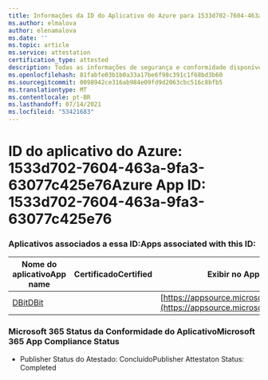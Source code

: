 ```yaml
---
title: Informações da ID do Aplicativo do Azure para 1533d702-7604-463a-9fa3-63077c425e76
ms.author: elmalova
author: elenamalova
ms.date: ''
ms.topic: article
ms.service: attestation
certification_type: attested
description: Todas as informações de segurança e conformidade disponíveis para 1533d702-7604-463a-9fa3-63077c425e76.
ms.openlocfilehash: 81fabfe03b1b0a33a17be6f98c391c1f68bd3b60
ms.sourcegitcommit: 0098942ce316ab984e09fd9d2063cbc516c8bfb5
ms.translationtype: MT
ms.contentlocale: pt-BR
ms.lasthandoff: 07/14/2021
ms.locfileid: "53421683"
---
```

# <a name="azure-app-id-1533d702-7604-463a-9fa3-63077c425e76"></a><span data-ttu-id="0e3ea-103">ID do aplicativo do Azure: 1533d702-7604-463a-9fa3-63077c425e76</span><span class="sxs-lookup"><span data-stu-id="0e3ea-103">Azure App ID: 1533d702-7604-463a-9fa3-63077c425e76</span></span>


### <a name="apps-associated-with-this-id"></a><span data-ttu-id="0e3ea-104">Aplicativos associados a essa ID:</span><span class="sxs-lookup"><span data-stu-id="0e3ea-104">Apps associated with this ID:</span></span>
| <span data-ttu-id="0e3ea-105">**Nome do aplicativo**</span><span class="sxs-lookup"><span data-stu-id="0e3ea-105">**App name**</span></span> | <span data-ttu-id="0e3ea-106">**Certificado**</span><span class="sxs-lookup"><span data-stu-id="0e3ea-106">**Certified**</span></span> | <span data-ttu-id="0e3ea-107">**Exibir no AppSource**</span><span class="sxs-lookup"><span data-stu-id="0e3ea-107">**View in AppSource**</span></span> |
|-|-|-|
| [<span data-ttu-id="0e3ea-108">DBit</span><span class="sxs-lookup"><span data-stu-id="0e3ea-108">DBit</span></span>](https://docs.microsoft.com/en-us/microsoft-365-app-certification/forward/WA200001536) |  | [https://appsource.microsoft.com/product/office/WA200001536](https://appsource.microsoft.com/product/office/WA200001536) |

### <a name="microsoft-365-app-compliance-status"></a><span data-ttu-id="0e3ea-109">Microsoft 365 Status da Conformidade do Aplicativo</span><span class="sxs-lookup"><span data-stu-id="0e3ea-109">Microsoft 365 App Compliance Status</span></span>
- <span data-ttu-id="0e3ea-110">Publisher Status do Atestado: Concluído</span><span class="sxs-lookup"><span data-stu-id="0e3ea-110">Publisher Attestaton Status: Completed</span></span>

